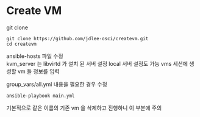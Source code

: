 # Create VM

git clone

```Shell Session
git clone https://github.com/jdlee-osci/createvm.git
cd createvm
```

ansible-hosts 파일 수정  
kvm_server 는 libvirtd 가 설치 된 서버 설정 local 서버 설정도 가능 
vms 세션에 생성할 vm 들 정보를 입력 
  
group_vars/all.yml 내용을 필요한 경우 수정 

```Shell Session
ansible-playbook main.yml
```

기본적으로 같은 이름의 기존 vm 을 삭제하고 진행하니 이 부분에 주의

